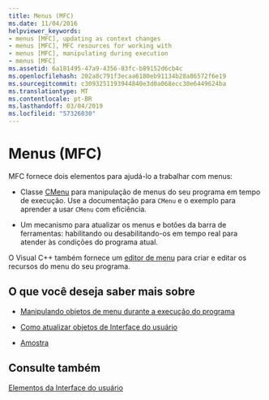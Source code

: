 ```yaml
---
title: Menus (MFC)
ms.date: 11/04/2016
helpviewer_keywords:
- menus [MFC], updating as context changes
- menus [MFC], MFC resources for working with
- menus [MFC], manipulating during execution
- menus [MFC]
ms.assetid: 6a181495-47a9-4356-83fc-b89152d6cb4c
ms.openlocfilehash: 202a8c791f3ecaa6180eb91134b28a86572f6e19
ms.sourcegitcommit: c3093251193944840e3d0a068ecc30e6449624ba
ms.translationtype: MT
ms.contentlocale: pt-BR
ms.lasthandoff: 03/04/2019
ms.locfileid: "57326030"
---
```

# <a name="menus-mfc"></a>Menus (MFC)

MFC fornece dois elementos para ajudá-lo a trabalhar com menus:

- Classe [CMenu](../mfc/reference/cmenu-class.md) para manipulação de menus do seu programa em tempo de execução. Use a documentação para `CMenu` e o exemplo para aprender a usar `CMenu` com eficiência.

- Um mecanismo para atualizar os menus e botões da barra de ferramentas: habilitando ou desabilitando-os em tempo real para atender às condições do programa atual.

O Visual C++ também fornece um [editor de menu](../windows/menu-editor.md) para criar e editar os recursos do menu do seu programa.

## <a name="what-do-you-want-to-know-more-about"></a>O que você deseja saber mais sobre

- [Manipulando objetos de menu durante a execução do programa](../mfc/manipulating-menus-during-program-execution.md)

- [Como atualizar objetos de Interface do usuário](../mfc/how-to-update-user-interface-objects.md)

- [Amostra](../mfc/menu-sample-list.md)

## <a name="see-also"></a>Consulte também

[Elementos da Interface do usuário](../mfc/user-interface-elements-mfc.md)
